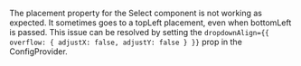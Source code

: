 The placement property for the Select component is not working as expected. It sometimes goes to a topLeft placement, even when bottomLeft is passed. This issue can be resolved by setting the `dropdownAlign={{ overflow: { adjustX: false, adjustY: false } }}` prop in the ConfigProvider.
